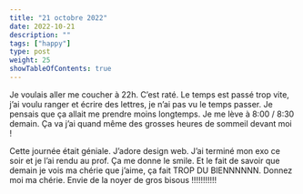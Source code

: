 ```yaml
---
title: "21 octobre 2022"
date: 2022-10-21
description: ""
tags: ["happy"]
type: post
weight: 25
showTableOfContents: true
---
```


Je voulais aller me coucher à 22h. C’est raté. Le temps est passé trop vite, j’ai voulu ranger et écrire des lettres, je n’ai pas vu le temps passer. Je pensais que ça allait me prendre moins longtemps. Je me lève à 8:00 / 8:30 demain. Ça va j’ai quand même des grosses heures de sommeil devant moi !

Cette journée était géniale. J’adore design web. J’ai terminé mon exo ce soir et je l’ai rendu au prof. Ça me donne le smile. Et le fait de savoir que demain je vois ma chérie que j’aime, ça fait TROP DU BIENNNNNN. Donnez moi ma chérie. Envie de la noyer de gros bisous !!!!!!!!!!!